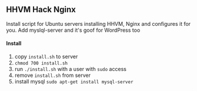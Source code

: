 ## HHVM Hack Nginx

Install script for Ubuntu servers installing HHVM, Nginx and configures it for you.
Add myslql-server and it's goof for WordPress too

#### Install 
1. copy `install.sh` to server
2. `chmod 700 install.sh`
3. run `./install.sh` with a user with `sudo` access
4. remove `install.sh` from server
5. install mysql `sudo apt-get install mysql-server`
